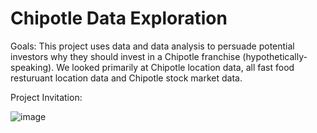 # Chipotle Data Exploration

Goals: This project uses data and data analysis to persuade potential investors why they should invest in a Chipotle franchise (hypothetically-speaking). We looked primarily at Chipotle location data, all fast food resturuant location data and Chipotle stock market data. 

Project Invitation:


![image](https://user-images.githubusercontent.com/72775208/117998264-b8223e80-b311-11eb-9bec-f9dd3c2a3f7d.png)

